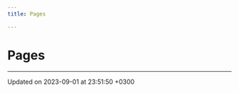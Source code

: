 ```yaml
---
title: Pages

---
```


# Pages







-------------------------------

Updated on 2023-09-01 at 23:51:50 +0300
